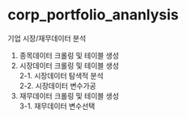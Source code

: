 # corp_portfolio_ananlysis
기업 시장/재무데이터 분석 

1. 종목데이터 크롤링 및 테이블 생성  
2. 시장데이터 크롤링 및 테이블 생성  
2-1. 시장데이터 탐색적 분석  
2-2. 시장데이터 변수가공  
3. 재무데이터 크롤링 및 테이블 생성  
3-1. 재무데이터 변수선택   
